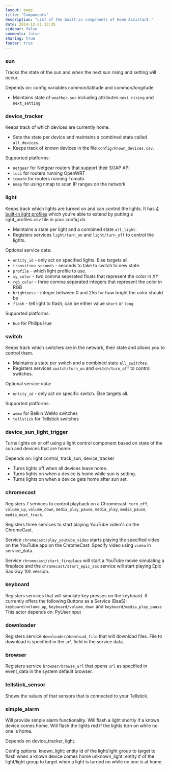 ```yaml
---
layout: page
title: "Components"
description: "List of the built-in components of Home Assistant."
date: 2014-12-21 13:35
sidebar: false
comments: false
sharing: true
footer: true
---
```


### sun
Tracks the state of the sun and when the next sun rising and setting will occur.

Depends on: config variables common/latitude and common/longitude

 * Maintains state of `weather.sun` including attributes `next_rising` and `next_setting`

### device_tracker
Keeps track of which devices are currently home.

 * Sets the state per device and maintains a combined state called `all_devices`. 
 * Keeps track of known devices in the file `config/known_devices.csv`.

Supported platforms:

 * `netgear` for Netgear routers that support their SOAP API
 * `luci` for routers running OpenWRT
 * `tomato` for routers running Tomato
 * `nmap` for using nmap to scan IP ranges on the network

### light
Keeps track which lights are turned on and can control the lights. It has [4 built-in light profiles](https://github.com/balloob/home-assistant/blob/master/homeassistant/components/light/light_profiles.csv) which you're able to extend by putting a light_profiles.csv file in your config dir.

 * Maintains a state per light and a combined state `all_light`.
 * Registers services `light/turn_on` and `light/turn_off` to control the lights.

Optional service data:

  - `entity_id` - only act on specified lights. Else targets all.
  - `transition_seconds` - seconds to take to switch to new state.
  - `profile` - which light profile to use.
  - `xy_color` - two comma seperated floats that represent the color in XY
  - `rgb_color` - three comma seperated integers that represent the color in RGB
  - `brightness` - integer between 0 and 255 for how bright the color should be
  - `flash` - tell light to flash, can be either value `short` or `long`

Supported platforms:

 * `hue` for Philips Hue

### switch
Keeps track which switches are in the network, their state and allows you to control them.

 * Maintains a state per switch and a combined state `all_switches`.
 * Registers services `switch/turn_on` and `switch/turn_off` to control switches.

Optional service data:

 - `entity_id` - only act on specific switch. Else targets all.

Supported platforms:

 * `wemo` for Belkin WeMo switches
 * `tellstick` for Tellstick switches

### device_sun_light_trigger
Turns lights on or off using a light control component based on state of the sun and devices that are home.

Depends on: light control, track_sun, device_tracker

 * Turns lights off when all devices leave home.
 * Turns lights on when a device is home while sun is setting.
 * Turns lights on when a device gets home after sun set.

### chromecast
Registers 7 services to control playback on a Chromecast: `turn_off`, `volume_up`, `volume_down`, `media_play_pause`, `media_play`, `media_pause`, `media_next_track`.

Registers three services to start playing YouTube video's on the ChromeCast.

Service `chromecast/play_youtube_video` starts playing the specified video on the YouTube app on the ChromeCast. Specify video using `video` in service_data.

Service `chromecast/start_fireplace` will start a YouTube movie simulating a fireplace and the `chromecast/start_epic_sax` service will start playing Epic Sax Guy 10h version.

### keyboard
Registers services that will simulate key presses on the keyboard. It currently offers the following Buttons as a Service (BaaS): `keyboard/volume_up`, `keyboard/volume_down` and `keyboard/media_play_pause`
This actor depends on: PyUserInput

### downloader
Registers service `downloader/download_file` that will download files. File to download is specified in the `url` field in the service data.

### browser
Registers service `browser/browse_url` that opens `url` as specified in event_data in the system default browser.

### tellstick_sensor
Shows the values of that sensors that is connected to your Tellstick.

### simple_alarm
Will provide simple alarm functionality. Will flash a light shortly if a known device comes home. Will flash the lights red if the lights turn on while no one is home.

Depends on device_tracker, light.

Config options:
known_light: entity id of the light/light group to target to flash when a known device comes home
unknown_light: entity if of the light/light group to target when a light is turned on while no one is at home.
